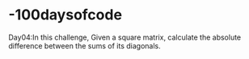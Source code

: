 # -100daysofcode
Day04:In this challenge, Given a square matrix, calculate the absolute difference between the sums of its diagonals.

